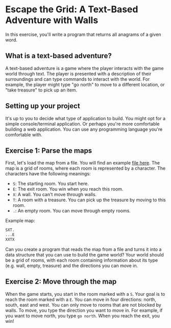 # Escape the Grid: A Text-Based Adventure with Walls

In this exercise, you'll write a program that returns all anagrams of a given word. 

## What is a text-based adventure?

A text-based adventure is a game where the player interacts with the game world through text. The player is presented with a description of their surroundings and can type commands to interact with the world. For example, the player might type "go north" to move to a different location, or "take treasure" to pick up an item.

## Setting up your project

It's up to you to decide what type of application to build. You might opt for a simple console/terminal application. Or perhaps you're more comfortable building a web application. You can use any programming language you're comfortable with.

## Exercise 1: Parse the maps

First, let's load the map from a file. You will find an example [file here][1]. The map is a grid of rooms, where each room is represented by a character. The characters have the following meanings:

- `S`: The starting room. You start here.
- `E`: The exit room. You win when you reach this room.
- `X`: A wall. You can't move through walls.
- `T`: A room with a treasure. You can pick up the treasure by moving to this room.
- `.`: An empty room. You can move through empty rooms.

Example map:

```txt
SXT.
...E
XXTX
```

Can you create a program that reads the map from a file and turns it into a data structure that you can use to build the game world? Your world should be a grid of rooms, with each room containing information about its type (e.g. wall, empty, treasure) and the directions you can move in.

## Exercise 2: Move through the map

When the game starts, you start in the room marked with a `S`. Your goal is to reach the room marked with a `E`. You can move in four directions: north, south, east and west. You can only move to rooms that are not blocked by walls. To move, you type the direction you want to move in. For example, if you want to move north, you type `go north`. When you reach the exit, you win!

[1]: ./map.txt
